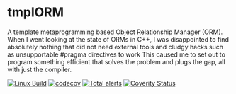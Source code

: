 # tmplORM

A template metaprogramming based Object Relationship Manager (ORM).
When I went looking at the state of ORMs in C++, I was disappointed to find absolutely nothing that did not need external tools and cludgy hacks such as unsupportable #pragma directives to work
This caused me to set out to program something efficient that solves the problem and plugs the gap, all with just the compiler.

[![Linux Build](https://github.com/DX-MON/tmplORM/actions/workflows/build-linux.yml/badge.svg)](https://github.com/DX-MON/tmplORM/actions/workflows/build-linux.yml)
[![codecov](https://codecov.io/gh/DX-MON/tmplORM/branch/master/graph/badge.svg)](https://codecov.io/gh/DX-MON/tmplORM)
[![Total alerts](https://img.shields.io/lgtm/alerts/g/DX-MON/tmplORM.svg?logo=lgtm&logoWidth=18)](https://lgtm.com/projects/g/DX-MON/tmplORM/alerts/)
[![Coverity Status](https://scan.coverity.com/projects/20296/badge.svg)](https://scan.coverity.com/projects/dx-mon-tmplorm)
